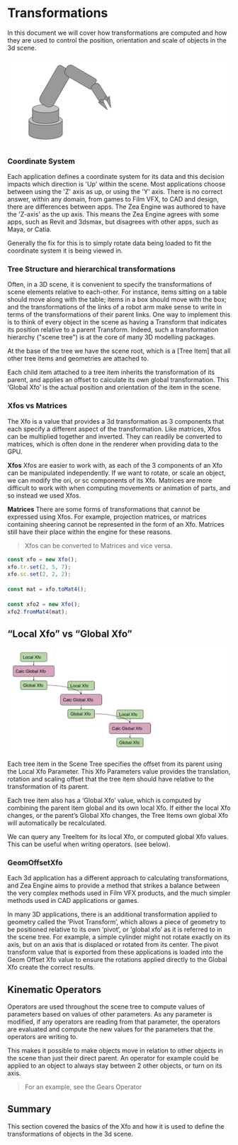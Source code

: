 # Transformations

In this document we will cover how transformations are computed and how they are used to control the position, orientation and scale of objects in the 3d scene.

![transformations-robot-hierarchy](../../_media/transformations-robot-hierarchy.svg)

### Coordinate System

Each application defines a coordinate system for its data and this decision impacts which direction is 'Up' within the scene. Most applications choose between using the 'Z' axis as up, or using the 'Y' axis. There is no correct answer, within any domain, from games to Film VFX, to CAD and design, there are differences between apps. The Zea Engine was authored to have the 'Z-axis' as the up axis. This means the Zea Engine agrees with some apps, such as Revit and 3dsmax, but disagrees with other apps, such as Maya, or Catia. 

Generally the fix for this is to simply rotate data being loaded to fit the coordinate system it is being viewed in.

### Tree Structure and hierarchical transformations

Often, in a 3D scene, it is convenient to specify the transformations of scene elements relative to each-other. For instance, items sitting on a table should move along with the table; items in a box should move with the box; and the transformations of the links of a robot arm make sense to write in terms of the transformations of their parent links.
One way to implement this is to think of every object in the scene as having a Transform that indicates its position relative to a parent Transform. Indeed, such a transformation hierarchy ("scene tree") is at the core of many 3D modelling packages.

At the base of the tree we have the scene root, which is a [Tree Item] that all other tree items and geometries are attached to. 

Each child item attached to a tree item inherits the transformation of its parent, and applies an offset to calculate its own global transformation. This ‘Global Xfo’ is the actual position and orientation of the item in the scene.

### Xfos vs Matrices

The Xfo is a value that provides a 3d transformation as 3 components that each specify a different aspect of the transformation. Like matrices, Xfos can be multiplied together and inverted. They can readily be converted to matrices, which is often done in the renderer when providing data to the GPU.

**Xfos**
Xfos are easier to work with, as each of the 3 components of an Xfo can be manipulated independently. If we want to rotate, or scale an object, we can modify the ori, or sc components of its Xfo. Matrices are more difficult to work with when computing movements or animation of parts, and so instead we used Xfos.

**Matrices**
There are some forms of transformations that cannot be expressed using Xfos. For example, projection matrices, or matrices containing sheering cannot be represented in the form of an Xfo. Matrices still have their place within the engine for these reasons.


> Xfos can be converted to Matrices and vice versa. 

```javascript
const xfo = new Xfo();
xfo.tr.set(2, 5, 7);
xfo.sc.set(2, 2, 2);

const mat = xfo.toMat4();

const xfo2 = new Xfo();
xfo2.fromMat4(mat);
```

## “Local Xfo” vs “Global Xfo”


![transformations-local-global](../../_media/transformations-local-global.svg)

Each tree item in the Scene Tree specifies the offset from its parent using the Local Xfo Parameter. This Xfo Parameters value provides the translation, rotation and scaling offset that the tree item should have relative to the transformation of its parent.

Each tree item also has a ‘Global Xfo’ value, which is computed by combining the parent item global and its own local Xfo. If either the local Xfo changes, or the parent’s Global Xfo changes, the Tree Items own global Xfo will automatically be recalculated. 

We can query any TreeItem for its local Xfo, or computed global Xfo values. This can be useful when writing operators. (see below).

### GeomOffsetXfo

Each 3d application has a different approach to calculating transformations, and Zea Engine aims to provide a method that strikes a balance between the very complex methods used in Film VFX products, and the much simpler methods used in CAD applications or games. 

In many 3D applications, there is an additional transformation applied to geometry called the ‘Pivot Transform’, which allows a piece of geometry to be positioned relative to its own ‘pivot’, or ‘global xfo’ as it is referred to in the scene tree. For example, a simple cylinder might not rotate exactly on its axis, but on an axis that is displaced or rotated from its center. 
The pivot transform value that is exported from these applications is loaded into the Geom Offset Xfo value to ensure the rotations applied directly to the Global Xfo create the correct results.


## Kinematic Operators
Operators are used throughout the scene tree to compute values of parameters based on values of other parameters. As any parameter is modified, if any operators are reading from that parameter, the operators are evaluated and compute the new values for the parameters that the operators are writing to. 

This makes it possible to make objects move in relation to other objects in the scene than just their direct parent. An operator for example could be applied to an object to always stay between 2 other objects, or turn on its axis. 

> For an example, see the Gears Operator


## Summary 

This section covered the basics of the Xfo and how it is used to define the transformations of objects in the 3d scene.

